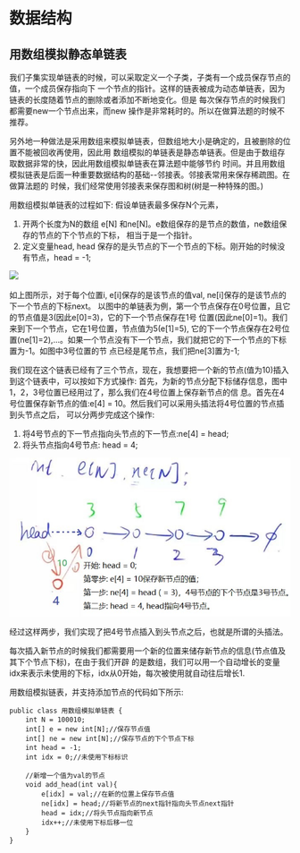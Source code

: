 # 数据结构
## 用数组模拟静态单链表
我们子集实现单链表的时候，可以采取定义一个子类，子类有一个成员保存节点的值，一个成员保存指向下
一个节点的指针。这样的链表被成为动态单链表，因为链表的长度随着节点的删除或者添加不断地变化。但是
每次保存节点的时候我们都需要new一个节点出来，而new 操作是非常耗时的。所以在做算法题的时候不推荐。

另外地一种做法是采用数组来模拟单链表，但数组地大小是确定的，且被删除的位置不能被回收再使用，因此用
数组模拟的单链表是静态单链表。但是由于数组存取数据非常的快，因此用数组模拟单链表在算法题中能够节约
时间。并且用数组模拟链表是后面一种重要数据结构的基础--邻接表。邻接表常用来保存稀疏图。在做算法题的
时候，我们经常使用邻接表来保存图和树(树是一种特殊的图。)

用数组模拟单链表的过程如下:
假设单链表最多保存N个元素，
1. 开两个长度为N的数组 e[N] 和ne[N]。e数组保存的是节点的数值，ne数组保存的节点的下个节点的下标，
相当于是一个指针。
2. 定义变量head, head 保存的是头节点的下一个节点的下标。刚开始的时候没有节点，head = -1;

![](用数组模拟邻接表.JPG)

如上图所示，对于每个位置i, e[i]保存的是该节点的值val, ne[i]保存的是该节点的下一个节点的下标next。
以图中的单链表为例，第一个节点保存在0号位置，且它的节点值是3(因此e[0]=3)，它的下一个节点保存在1号
位置(因此ne[0]=1)。我们来到下一个节点，它在1号位置，节点值为5(e[1]=5), 它的下一个节点保存在2号位
置(ne[1]=2),...。如果一个节点没有下一个节点，我们就把它的下一个节点的下标置为-1。如图中3号位置的节
点已经是尾节点，我们把ne[3]置为-1;

我们现在这个链表已经有了三个节点，现在，我想要把一个新的节点(值为10)插入到这个链表中，可以按如下方式操作:
首先，为新的节点分配下标储存信息，图中1，2，3号位置已经用过了，那么我们在4号位置上保存新节点的信
息。首先在4号位置保存新节点的值:e[4] = 10。然后我们可以采用头插法将4号位置的节点插到头节点之后，
可以分两步完成这个操作:
  1. 将4号节点的下一节点指向头节点的下一节点:ne[4] = head;
  2. 将头节点指向4号节点: head = 4;
  
  ![](插入新节点.JPG)

经过这样两步，我们实现了把4号节点插入到头节点之后，也就是所谓的头插法。

每次插入新节点的时候我们都需要用一个新的位置来储存新节点的信息(节点值及其下个节点下标)，在由于我们开辟
的是数组，我们可以用一个自动增长的变量idx来表示未使用的下标，idx从0开始，每次被使用就自动往后增长1.

用数组模拟链表，并支持添加节点的代码如下所示:
```
public class 用数组模拟单链表 {
    int N = 100010;
    int[] e = new int[N];//保存节点值
    int[] ne = new int[N];//保存节点的下个节点下标
    int head = -1;
    int idx = 0;//未使用下标标识
    
    //新增一个值为val的节点
    void add_head(int val){
        e[idx] = val;//在新的位置上保存节点值
        ne[idx] = head;//将新节点的next指针指向头节点next指针
        head = idx;//将头节点指向新节点
        idx++;//未使用下标后移一位
    }
}
```
